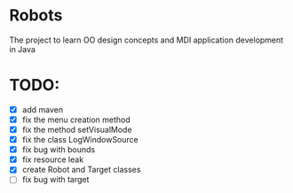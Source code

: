 # Robots
The project to learn OO design concepts and MDI application development in Java

# TODO:
* [X] add maven
* [X] fix the menu creation method
* [X] fix the method setVisualMode
* [X] fix the class LogWindowSource
* [X] fix bug with bounds
* [X] fix resource leak
* [X] create Robot and Target classes
* [ ] fix bug with target
